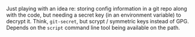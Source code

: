 Just playing with an idea re: storing config information in a git repo along
with the code, but needing a secret key (in an environment variable) to decrypt
it. Think, `git-secret`, but scrypt / symmetric keys instead of GPG. Depends on the `script` command line tool being available on the path.
